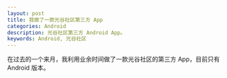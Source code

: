 ```yaml
---
layout: post
title: 我做了一款光谷社区第三方 App
categories: Android
description: 光谷社区第三方 Android App。
keywords: Android, 光谷社区
---
```


在过去的一个来月，我利用业余时间做了一款光谷社区的第三方 App，目前只有 Android 版本。
